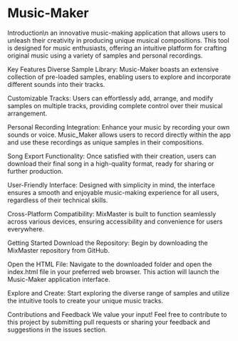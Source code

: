 # Music-Maker
Introduction\n
an innovative music-making application that allows users to unleash their creativity in producing unique musical compositions. This tool is designed for music enthusiasts, offering an intuitive platform for crafting original music using a variety of samples and personal recordings.

Key Features
Diverse Sample Library: Music-Maker boasts an extensive collection of pre-loaded samples, enabling users to explore and incorporate different sounds into their tracks.

Customizable Tracks: Users can effortlessly add, arrange, and modify samples on multiple tracks, providing complete control over their musical arrangement.

Personal Recording Integration: Enhance your music by recording your own sounds or voice. Music_Maker allows users to record directly within the app and use these recordings as unique samples in their compositions.

Song Export Functionality: Once satisfied with their creation, users can download their final song in a high-quality format, ready for sharing or further production.

User-Friendly Interface: Designed with simplicity in mind, the interface ensures a smooth and enjoyable music-making experience for all users, regardless of their technical skills.

Cross-Platform Compatibility: MixMaster is built to function seamlessly across various devices, ensuring accessibility and convenience for users everywhere.

Getting Started
Download the Repository: Begin by downloading the MixMaster repository from GitHub.

Open the HTML File: Navigate to the downloaded folder and open the index.html file in your preferred web browser. This action will launch the Music-Maker application interface.

Explore and Create: Start exploring the diverse range of samples and utilize the intuitive tools to create your unique music tracks.

Contributions and Feedback
We value your input! Feel free to contribute to this project by submitting pull requests or sharing your feedback and suggestions in the issues section.




